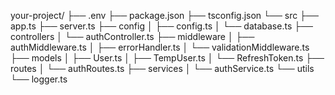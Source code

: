 your-project/
├── .env
├── package.json
├── tsconfig.json
└── src
    ├── app.ts
    ├── server.ts
    ├── config
    │   ├── config.ts
    │   └── database.ts
    ├── controllers
    │   └── authController.ts
    ├── middleware
    │   ├── authMiddleware.ts
    │   ├── errorHandler.ts
    │   └── validationMiddleware.ts
    ├── models
    │   ├── User.ts
    │   ├── TempUser.ts
    │   └── RefreshToken.ts
    ├── routes
    │   └── authRoutes.ts
    ├── services
    │   └── authService.ts
    └── utils
        └── logger.ts
